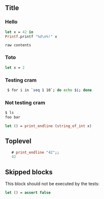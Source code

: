 ## Title

### Hello

```ocaml
let x = 42 in
Printf.printf "%d\n%!" x
```

```
raw contents
```

### Toto

```ocaml
let x = 2
```

### Testing cram

```sh
 $ for i in `seq 1 10`; do echo $i; done
```

### Not testing cram

```sh
$ ls
foo bar
```

```ocaml
let () = print_endline (string_of_int x)
```

## Toplevel

```ocaml
   # print_endline "42";;
   42
```

## Skipped blocks

This block should not be executed by the tests:

```ocaml skip
let () = assert false
```
